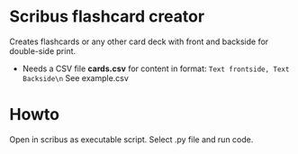 # Scribus flashcard creator

Creates flashcards or any other card deck with front and backside for double-side print.

- Needs a CSV file __cards.csv__ for content in format: ```Text frontside, Text Backside\n``` See example.csv

# Howto

Open in scribus as executable script. Select .py file and run code.

